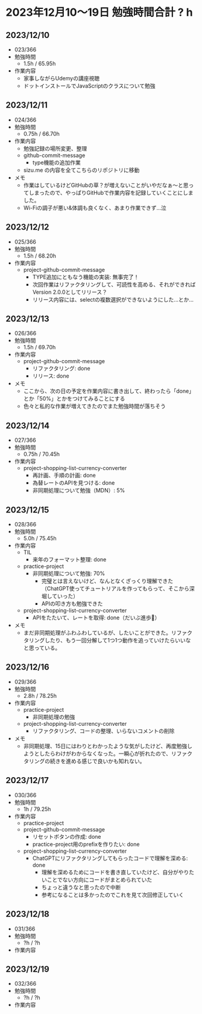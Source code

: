 # 2023年12月10〜19日 勉強時間合計 ? h

## 2023/12/10
- 023/366
- 勉強時間
  - 1.5h / 65.95h
- 作業内容
  - 家事しながらUdemyの講座視聴
  - ドットインストールでJavaScriptのクラスについて勉強

## 2023/12/11
- 024/366
- 勉強時間
  - 0.75h / 66.70h
- 作業内容
  - 勉強記録の場所変更、整理
  - github-commit-message
    - type機能の追加作業
  - sizu.me の内容を全てこちらのリポジトリに移動
- メモ
  - 作業はしているけどGitHubの草？が増えないことがいやだなぁ〜と思ってしまったので、やっぱりGitHubで作業内容を記録していくことにしました。
  - Wi-Fiの調子が悪い&体調も良くなく、あまり作業できず...泣

## 2023/12/12
- 025/366
- 勉強時間
  - 1.5h / 68.20h
- 作業内容
  - project-github-commit-message
    - TYPE追加にともなう機能の実装: 無事完了！
    - 次回作業はリファクタリングして、可読性を高める、それができればVersion 2.0.0としてリリース？
    - リリース内容には、selectの複数選択ができないようにした...とか...


## 2023/12/13
- 026/366
- 勉強時間
  - 1.5h / 69.70h
- 作業内容
  - project-github-commit-message
    - リファクタリング: done
    - リリース: done
- メモ
  - ここから、次の日の予定を作業内容に書き出して、終わったら「done」とか「50%」とかをつけてみることにする
  - 色々と私的な作業が増えてきたのでまた勉強時間が落ちそう


## 2023/12/14
- 027/366
- 勉強時間
  - 0.75h / 70.45h
- 作業内容
  - project-shopping-list-currency-converter
    - 再計画、手順の計画: done
    - 為替レートのAPIを見つける: done
    - 非同期処理について勉強（MDN）: 5%


## 2023/12/15
- 028/366
- 勉強時間
  - 5.0h / 75.45h
- 作業内容
  - TIL
    - 来年のフォーマット整理: done
  - practice-project
    - 非同期処理について勉強: 70%
      - 完璧とは言えないけど、なんとなくざっくり理解できた（ChatGPT使ってチュートリアルを作ってもらって、そこから深堀していった）
      - APIの叩き方も勉強できた
  - project-shopping-list-currency-converter
    - APIをたたいて、レートを取得: done（だいぶ進歩🎉）
- メモ
  - まだ非同期処理がふわふわしているが、したいことができた。リファクタリングしたり、もう一回分解して1つ1つ動作を追っていけたらいいなと思っている。


## 2023/12/16
- 029/366
- 勉強時間
  - 2.8h / 78.25h
- 作業内容
  - practice-project
    - 非同期処理の勉強
  - project-shopping-list-currency-converter
    - リファクタリング、コードの整理、いらないコメントの削除
- メモ
  - 非同期処理、15日にはわりとわかったような気がしたけど、再度勉強しようとしたらわけがわからなくなった。一瞬心が折れたので、リファクタリングの続きを進める感じで良いかも知れない。

## 2023/12/17
- 030/366
- 勉強時間
  - 1h / 79.25h
- 作業内容
  - practice-project
  - project-github-commit-message
    - リセットボタンの作成: done
    - practice-project用のprefixを作りたい: done
  - project-shopping-list-currency-converter
    - ChatGPTにリファクタリングしてもらったコードで理解を深める: done
      - 理解を深めるためにコードを書き直していたけど、自分がやりたいことでない方向にコードがまとめられていた
      - ちょっと違うなと思ったので中断
      - 参考になることは多かったのでこれを見て次回修正していく

## 2023/12/18
- 031/366
- 勉強時間
  - ?h / ?h
- 作業内容

## 2023/12/19
- 032/366
- 勉強時間
  - ?h / ?h
- 作業内容